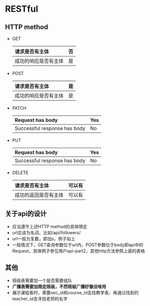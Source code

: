 # RESTful

## HTTP method

- GET

  | 请求是否有主体       | 否   |
  | :------------------- | ---- |
  | 成功的响应是否有主体 | 是   |

- POST

  | 请求是否有主体       | 是   |
  | :------------------- | ---- |
  | 成功的响应是否有主体 | 是   |

- PATCH

  | Request has body             | Yes  |
  | :--------------------------- | ---- |
  | Successful response has body | No   |

- PUT

  | Request has body             | Yes  |
  | :--------------------------- | ---- |
  | Successful response has body | No   |

- DELETE

  | 请求是否有主体       | 可以有 |
  | :------------------- | ------ |
  | 成功的返回是否有主体 | 可以有 |

## 关于api的设计

- 应当遵守上述HTTP method的具体限定
- url应该为名词，比如/api/followers/
- url一般为复数，即加s，例子如上
- 一般情况下，GET查询参数位于url内，POST参数位于body即api中的Request，具体例子参见用户api-part2，其他http方法参照上面的表格

## 其他

- 班级表需要加一个是否需要组队
- **广播表需要加限定班级，不然班级广播好像没啥用**
- 展示课程表时，需要sec_id和course_id去找教学表，再通过找到的teacher_id去寻找老师的名字